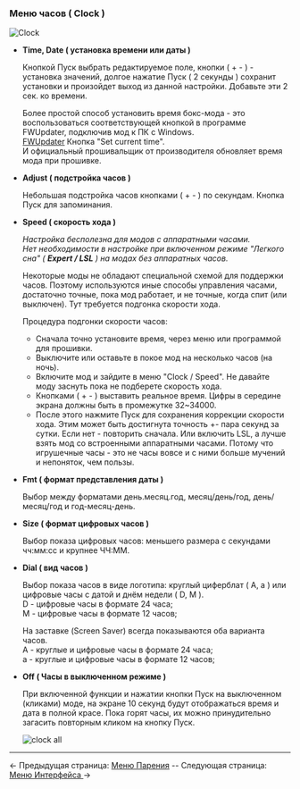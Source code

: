 ### Меню часов ( Clock )

![Clock](https://i.imgur.com/32lBdP9.png)
  * __Time, Date ( установка времени или даты )__

	Кнопкой Пуск выбрать редактируемое поле, кнопки ( + - ) - установка значений, долгое нажатие Пуск ( 2 секунды ) сохранит установки и произойдет выход из данной настройки. Добавьте эти 2 сек. ко времени.

	Более простой способ установить время бокс-мода - это воспользоваться соответствующей кнопкой в программе FWUpdater, подключив мод к ПК с Windows.  
  [FWUpdater](https://www.dropbox.com/s/qbymcwthnahmles/VTCFont.rar?dl=1) Кнопка "Set current time".  
  И официальный прошивальщик от производителя обновляет время мода при прошивке.
  
  * __Adjust ( подстройка часов )__

    Небольшая подстройка часов кнопками ( + - ) по секундам. Кнопка Пуск для запоминания. 

  * __Speed ( скорость хода )__

    *Настройка бесполезна для модов с аппаратными часами.*  
    *Нет необходимости в настройке при включенном режиме "Легкого сна" ( **Expert / LSL** ) на модах без аппаратных часов.*  
  
    Некоторые моды не обладают специальной схемой для поддержки часов. Поэтому используются иные способы управления часами, достаточно точные, пока мод работает, и не точные, когда спит (или выключен). Тут требуется подгонка скорости хода.
    
    Процедура подгонки скорости часов:
      * Сначала точно установите время, через меню или программой для прошивки.
      * Выключите или оставьте в покое мод на несколько часов (на ночь).
      * Включите мод и зайдите в меню "Clock / Speed". Не давайте моду заснуть пока не подберете скорость хода.
      * Кнопками ( + - ) выставить реальное время. Цифры в середине экрана должны быть в промежутке 32~34000.
      * После этого нажмите Пуск для сохранения коррекции скорости хода. Этим может быть достигнута точность +- пара секунд за сутки. Если нет - повторить сначала. Или включить LSL, а лучше взять мод со встроенными аппаратными часами. Потому что игрушечные часы - это не часы вовсе и с ними больше мучений и непоняток, чем пользы.
  
  * __Fmt ( формат представления даты )__

    Выбор между форматами день.месяц.год, месяц/день/год, день/месяц/год и год-месяц-день.

  * __Size ( формат цифровых часов )__

    Выбор показа цифровых часов: меньшего размера с секундами чч:мм:сс и крупнее ЧЧ:ММ.

  * __Dial ( вид часов )__

    Выбор показа часов в виде логотипа: круглый циферблат ( A, a ) или цифровые часы с датой и днём недели ( D, M ).  
    D - цифровые часы в формате 24 часа;  
    М - цифровые часы в формате 12 часов;

    На заставке (Screen Saver) всегда показываются оба варианта часов.  
    A - круглые и цифровые часы в формате 24 часа;  
    a - круглые и цифровые часы в формате 12 часов;
  
  * __Off ( Часы в выключенном режиме )__

    При включенной функции и нажатии кнопки Пуск на выключенном (кликами) моде, на экране 10 секунд будут отображаться время и дата в полной красе. 
    Пока горят часы, их можно принудительно загасить повторным кликом на кнопку Пуск.

	![clock all](https://i.imgur.com/hlEUhna.png)
  
-----

← Предыдущая страница: [Меню Парения](vaping_ru.md) --  Следующая страница: [Меню Интерфейса ](interface_ru.md)→
